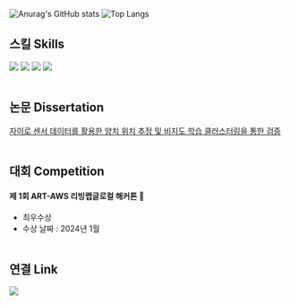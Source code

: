 ![Anurag's GitHub stats](https://github-readme-stats.vercel.app/api?username=doyoon530&hide=contribs,prs&show_icons=true&theme=graywhite) ![Top Langs](https://github-readme-stats.vercel.app/api/top-langs/?username=doyoon530&layout=compact) <br>

## 스킬 Skills<br>
<img src="https://img.shields.io/badge/Python-3776AB?style=for-the-badge&logo=Python&logoColor=white"> <img src="https://img.shields.io/badge/Kotlin-7F52FF?style=for-the-badge&logo=Kotlin&logoColor=white"> <img src="https://img.shields.io/badge/C++-00599C?style=for-the-badge&logo=Cplusplus&logoColor=white"> <img src="https://img.shields.io/badge/JavaScript(studing)-F7DF1E?style=for-the-badge&logo=JavaScript&logoColor=white">
<br><br>

## 논문 Dissertation<br>
[자이로 센서 데이터를 활용한 양치 위치 추정 및 비지도 학습 클러스터링을 통한 검증](https://www.dbpia.co.kr/journal/articleDetail?nodeId=NODE11646290)<br><br>

## 대회 Competition<br>
#### 제 1회 ART-AWS 리빙랩글로컬 해커톤 🥈
+ 최우수상
+ 수상 날짜 : 2024년 1월
<br><br>
## 연결 Link<br>
[<img src="https://img.shields.io/badge/Blog-03C75A?style=for-the-badge&logo=Naver&logoColor=white">](https://blog.naver.com/kimdu001)

